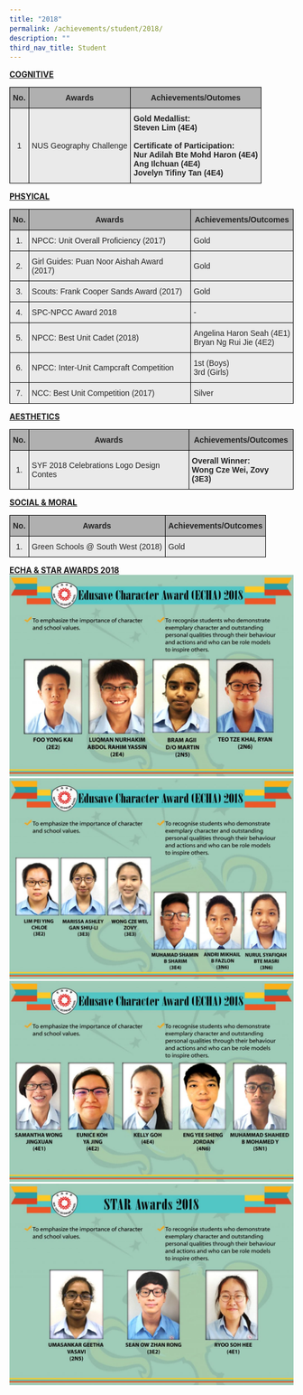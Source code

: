 ```yaml
---
title: "2018"
permalink: /achievements/student/2018/
description: ""
third_nav_title: Student
---
```

<u>**COGNITIVE**</u>
<style type="text/css">
.tg  {border-collapse:collapse;border-spacing:0;}
.tg td{border-color:black;border-style:solid;border-width:1px;font-family:Arial, sans-serif;font-size:14px;
  overflow:hidden;padding:10px 5px;word-break:normal;}
.tg th{border-color:black;border-style:solid;border-width:1px;font-family:Arial, sans-serif;font-size:14px;
  font-weight:normal;overflow:hidden;padding:10px 5px;word-break:normal;}
.tg .tg-dwlh{background-color:#B0B0B0;color:#222;font-weight:bold;text-align:center;vertical-align:middle}
.tg .tg-ku5w{background-color:#EAEAEA;color:#222;text-align:center;vertical-align:middle}
.tg .tg-rj1p{background-color:#EAEAEA;color:#222;font-weight:bold;text-align:left;vertical-align:top}
</style>
<table class="tg">
<thead>
  <tr>
    <th class="tg-dwlh"><span style="color:#222;background-color:#B0B0B0">No.</span></th>
    <th class="tg-dwlh"><span style="color:#222;background-color:#B0B0B0">Awards  </span></th>
    <th class="tg-dwlh"><span style="color:#222;background-color:#B0B0B0">Achievements/Outomes</span><br></th>
  </tr>
</thead>
<tbody>
  <tr>
    <td class="tg-ku5w"><span style="color:#222;background-color:#EAEAEA">1</span></td>
    <td class="tg-ku5w"><span style="color:#222;background-color:#EAEAEA">NUS Geography Challenge</span></td>
    <td class="tg-rj1p">Gold Medallist:<br>Steven Lim (4E4)<br><br>Certificate of Participation:<br>Nur Adilah Bte Mohd Haron (4E4)<br>Ang Ilchuan (4E4)<br>Jovelyn Tifiny Tan (4E4)</td>
  </tr>
</tbody>
</table>

<u>**PHSYICAL**</u>
<style type="text/css">
.tg  {border-collapse:collapse;border-spacing:0;}
.tg td{border-color:black;border-style:solid;border-width:1px;font-family:Arial, sans-serif;font-size:14px;
  overflow:hidden;padding:10px 5px;word-break:normal;}
.tg th{border-color:black;border-style:solid;border-width:1px;font-family:Arial, sans-serif;font-size:14px;
  font-weight:normal;overflow:hidden;padding:10px 5px;word-break:normal;}
.tg .tg-dwlh{background-color:#B0B0B0;color:#222;font-weight:bold;text-align:center;vertical-align:middle}
.tg .tg-ku5w{background-color:#EAEAEA;color:#222;text-align:center;vertical-align:middle}
.tg .tg-bvia{background-color:#EAEAEA;color:#222;text-align:left;vertical-align:middle}
</style>
<table class="tg">
<thead>
  <tr>
    <th class="tg-dwlh"><span style="color:#222;background-color:#B0B0B0">No.</span></th>
    <th class="tg-dwlh"><span style="color:#222;background-color:#B0B0B0">Awards</span></th>
    <th class="tg-dwlh"><span style="color:#222;background-color:#B0B0B0">Achievements/Outcomes</span></th>
  </tr>
</thead>
<tbody>
  <tr>
    <td class="tg-ku5w"><span style="color:#222;background-color:#EAEAEA">1.</span></td>
    <td class="tg-bvia"><span style="color:#222;background-color:#EAEAEA">NPCC: Unit Overall Proficiency (2017)</span></td>
    <td class="tg-bvia"><span style="color:#222;background-color:#EAEAEA">Gold</span></td>
  </tr>
  <tr>
    <td class="tg-ku5w"><span style="color:#222;background-color:#EAEAEA"> 2.</span></td>
    <td class="tg-bvia"><span style="color:#222;background-color:#EAEAEA"> Girl Guides: Puan Noor Aishah Award (2017)</span></td>
    <td class="tg-bvia"><span style="color:#222;background-color:#EAEAEA"> Gold</span></td>
  </tr>
  <tr>
    <td class="tg-ku5w"><span style="color:#222;background-color:#EAEAEA"> 3.</span></td>
    <td class="tg-bvia"><span style="color:#222;background-color:#EAEAEA"> Scouts: Frank Cooper Sands Award (2017)</span></td>
    <td class="tg-bvia"><span style="color:#222;background-color:#EAEAEA"> Gold</span></td>
  </tr>
  <tr>
    <td class="tg-ku5w"><span style="color:#222;background-color:#EAEAEA"> 4.</span></td>
    <td class="tg-bvia"><span style="color:#222;background-color:#EAEAEA"> SPC-NPCC Award 2018</span></td>
    <td class="tg-bvia"><span style="color:#222;background-color:#EAEAEA"> -</span></td>
  </tr>
  <tr>
    <td class="tg-ku5w"><span style="color:#222;background-color:#EAEAEA"> 5.</span></td>
    <td class="tg-bvia"><span style="color:#222;background-color:#EAEAEA"> NPCC: Best Unit Cadet (2018)</span></td>
    <td class="tg-bvia"><span style="color:#222;background-color:#EAEAEA"> Angelina Haron Seah (4E1)</span><br><span style="color:#222;background-color:#EAEAEA">Bryan Ng Rui Jie (4E2)</span></td>
  </tr>
  <tr>
    <td class="tg-ku5w"><span style="color:#222;background-color:#EAEAEA"> 6.</span></td>
    <td class="tg-bvia"><span style="color:#222;background-color:#EAEAEA"> NPCC: Inter-Unit Campcraft Competition</span></td>
    <td class="tg-bvia"><span style="color:#222;background-color:#EAEAEA"> 1st (Boys)</span><br><span style="color:#222;background-color:#EAEAEA">3rd (Girls)</span></td>
  </tr>
  <tr>
    <td class="tg-ku5w"><span style="color:#222;background-color:#EAEAEA"> 7.</span></td>
    <td class="tg-bvia"><span style="color:#222;background-color:#EAEAEA"> NCC: Best Unit Competition (2017)</span></td>
    <td class="tg-bvia"><span style="color:#222;background-color:#EAEAEA"> Silver</span></td>
  </tr>
</tbody>
</table>

<u>**AESTHETICS**</u>
<style type="text/css">
.tg  {border-collapse:collapse;border-spacing:0;}
.tg td{border-color:black;border-style:solid;border-width:1px;font-family:Arial, sans-serif;font-size:14px;
  overflow:hidden;padding:10px 5px;word-break:normal;}
.tg th{border-color:black;border-style:solid;border-width:1px;font-family:Arial, sans-serif;font-size:14px;
  font-weight:normal;overflow:hidden;padding:10px 5px;word-break:normal;}
.tg .tg-dwlh{background-color:#B0B0B0;color:#222;font-weight:bold;text-align:center;vertical-align:middle}
.tg .tg-ku5w{background-color:#EAEAEA;color:#222;text-align:center;vertical-align:middle}
.tg .tg-bvia{background-color:#EAEAEA;color:#222;text-align:left;vertical-align:middle}
.tg .tg-rj1p{background-color:#EAEAEA;color:#222;font-weight:bold;text-align:left;vertical-align:top}
</style>
<table class="tg">
<thead>
  <tr>
    <th class="tg-dwlh"><span style="color:#222;background-color:#B0B0B0">No.</span></th>
    <th class="tg-dwlh"><span style="color:#222;background-color:#B0B0B0">Awards</span></th>
    <th class="tg-dwlh"><span style="color:#222;background-color:#B0B0B0">Achievements/Outcomes</span></th>
  </tr>
</thead>
<tbody>
  <tr>
    <td class="tg-ku5w"><span style="color:#222;background-color:#EAEAEA">1.</span></td>
    <td class="tg-bvia"><span style="color:#222;background-color:#EAEAEA">SYF 2018 Celebrations Logo Design Contes</span></td>
    <td class="tg-rj1p">Overall Winner:<br>Wong Cze Wei, Zovy (3E3)</td>
  </tr>
</tbody>
</table>

<u>**SOCIAL & MORAL**</u>
<style type="text/css">
.tg  {border-collapse:collapse;border-spacing:0;}
.tg td{border-color:black;border-style:solid;border-width:1px;font-family:Arial, sans-serif;font-size:14px;
  overflow:hidden;padding:10px 5px;word-break:normal;}
.tg th{border-color:black;border-style:solid;border-width:1px;font-family:Arial, sans-serif;font-size:14px;
  font-weight:normal;overflow:hidden;padding:10px 5px;word-break:normal;}
.tg .tg-y7qa{background-color:#EAEAEA;color:#222;text-align:left;vertical-align:top}
.tg .tg-dwlh{background-color:#B0B0B0;color:#222;font-weight:bold;text-align:center;vertical-align:middle}
.tg .tg-ku5w{background-color:#EAEAEA;color:#222;text-align:center;vertical-align:middle}
.tg .tg-bvia{background-color:#EAEAEA;color:#222;text-align:left;vertical-align:middle}
</style>
<table class="tg">
<thead>
  <tr>
    <th class="tg-dwlh"><span style="color:#222;background-color:#B0B0B0">No.</span></th>
    <th class="tg-dwlh"><span style="color:#222;background-color:#B0B0B0">Awards</span></th>
    <th class="tg-dwlh"><span style="color:#222;background-color:#B0B0B0">Achievements/Outcomes</span></th>
  </tr>
</thead>
<tbody>
  <tr>
    <td class="tg-ku5w"><span style="color:#222;background-color:#EAEAEA">1.</span></td>
    <td class="tg-bvia"><span style="color:#222;background-color:#EAEAEA">Green Schools @ South West (2018)</span></td>
    <td class="tg-y7qa">Gold</td>
  </tr>
</tbody>
</table>

<u>**ECHA & STAR AWARDS 2018**</u>
![](/images/ECH%202018%201.jpg)
![](/images/ECH%202018%202.jpg)
![](/images/ECH%202018%203.jpg)
![](/images/ECH%202018%204.jpg)